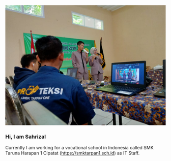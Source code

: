 <img src="https://github.com/sahrizalaf/sahrizalaf/blob/master/profile_pict.jpg">

### Hi, I am Sahrizal
Currently I am working for a vocational school in Indonesia called SMK Taruna Harapan 1 Cipatat (https://smktarpan1.sch.id) as IT Staff.
